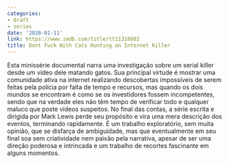 ```yaml
---
categories:
- draft
- series
date: '2020-01-11'
link: https://www.imdb.com/title/tt11318602
title: Dont Fuck With Cats Hunting an Internet Killer
---
```


Esta minissérie documental narra uma investigação sobre um serial killer desde um vídeo dele matando gatos. Sua principal virtude é mostrar uma comunidade ativa na internet realizando descobertas impossíveis de serem feitas pela polícia por falta de tempo e recursos, mas quando os dois mundos se encontram é como se os investidores fossem incompetentes, sendo que na verdade eles não têm tempo de verificar todo e qualquer maluco que poste vídeos suspeitos. No final das contas, a série escrita e dirigida por Mark Lewis perde seu propósito e vira uma mera descrição dos eventos, terminando rapidamente. É um trabalho exploratório, sem muita opinião, que se disfarça de ambiguidade, mas que eventualmente em seu final soa sem criatividade nem paixão pela narrativa, apesar de ser uma direção poderosa e intrincada e um trabalho de recortes fascinante em alguns momentos.